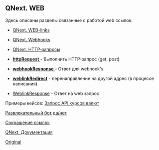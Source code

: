 ## QNext. WEB

Здесь описаны разделы связанные с работой web ссылок.
* [QNext. WEB-links](/docs-test/admin/web-links)
* [QNext. Webhooks](/docs-test/admin/webhooks)
* [QNext. HTTP-запросы](/docs-test/admin/http-requests)




 * [**httpRequest** ](/docs-test/reactions/httprequest)- Выполнить HTTP-запрос (get, post)
 * [**webhookResponse** ](/docs-test/reactions/webhookresponse)- Ответ для webhook's
 * [**weblinkRedirect**](/docs-test/reactions/redirecturl) - перенаправление на другой адрес (в процессе написания)
 * [WeblinkResponse](/docs-test/reactions/weblinkresponse) - Ответ на web запрос



Примеры кейсов:
[Запрос API курсов валют](https://t.me/QNextCases/119)

[Развлекательный бот да/нет](https://t.me/QNextCases/189)

[Сокращение ссылок](https://t.me/QNextCases/190)





[QNext. Документация](/docs-test/)


  
[Original](https://telegra.ph/QNext-admin-web-about-09-11)